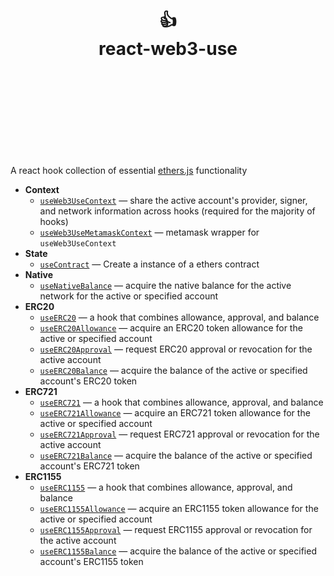 <div align="center">
  <h1>
    <br/>
    <br/>
    👍
    <br />
    react-web3-use
    <br />
    <br />
    <br />
    <br />
  </h1>
</div>

<br />
<br />

A react hook collection of essential [ethers.js](https://docs.ethers.io/v5/) functionality

- **Context**
  - [`useWeb3UseContext`](./docs/useWeb3UseContext.md) &mdash; share the active account's provider, signer, and network information across hooks (required for the majority of hooks)
  - [`useWeb3UseMetamaskContext`](./docs/useWeb3UseMetamaskContext.md) &mdash; metamask wrapper for `useWeb3UseContext`
- **State**
  - [`useContract`](./docs/useContract.md) &mdash; Create a instance of a ethers contract
- **Native**
  - [`useNativeBalance`](`./docs/useNativeBalance.md`) &mdash; acquire the native balance for the active network for the active or specified account
- **ERC20**
  - [`useERC20`](./docs/useERC20.md) &mdash; a hook that combines allowance, approval, and balance
  - [`useERC20Allowance`](./docs/useERC20Allowance.md) &mdash; acquire an ERC20 token allowance for the active or specified account
  - [`useERC20Approval`](./docs/useERC20Approval.md) &mdash; request ERC20 approval or revocation for the active account
  - [`useERC20Balance`](./docs/useERC20Balance.md) &mdash; acquire the balance of the active or specified account's ERC20 token
- **ERC721**
  - [`useERC721`](./docs/useERC721.md) &mdash; a hook that combines allowance, approval, and balance
  - [`useERC721Allowance`](./docs/useERC721Allowance.md) &mdash; acquire an ERC721 token allowance for the active or specified account
  - [`useERC721Approval`](./docs/useERC721Approval.md) &mdash; request ERC721 approval or revocation for the active account
  - [`useERC721Balance`](./docs/useERC721Balance.md) &mdash; acquire the balance of the active or specified account's ERC721 token
- **ERC1155**
  - [`useERC1155`](./docs/useERC1155.md) &mdash; a hook that combines allowance, approval, and balance
  - [`useERC1155Allowance`](./docs/useERC1155Allowance.md) &mdash; acquire an ERC1155 token allowance for the active or specified account
  - [`useERC1155Approval`](./docs/useERC1155Approval.md) &mdash; request ERC1155 approval or revocation for the active account
  - [`useERC1155Balance`](./docs/useERC1155Balance.md) &mdash; acquire the balance of the active or specified account's ERC1155 token
